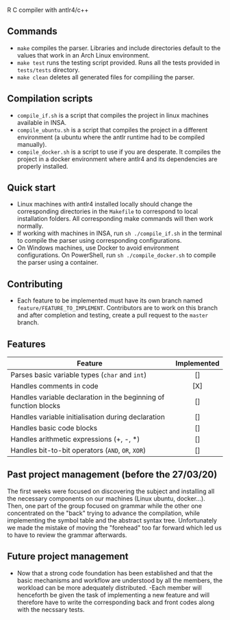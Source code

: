 R C compiler with antlr4/c++

## Commands
- `make` compiles the parser. Libraries and include directories default to the values that work in an Arch Linux environment.
- `make test` runs the testing script provided. Runs all the tests provided in `tests/tests` directory.
- `make clean` deletes all generated files for compiliing the parser.

## Compilation scripts
- `compile_if.sh` is a script that compiles the project in linux machines available in INSA.
- `compile_ubuntu.sh` is a script that compiles the project in a different environment (a ubuntu where the antlr runtime had to be compiled manually).
- `compile_docker.sh` is a script to use if you are desperate. It compiles the project in a docker environment where antlr4 and its dependencies are properly installed.

## Quick start
- Linux machines with antlr4 installed locally should change the corresponding directories in the `Makefile` to correspond to local installation folders. All corresponding make commands will then work normally.
- If working with machines in INSA, run `sh ./compile_if.sh` in the terminal to compile the parser using corresponding configurations.
- On Windows machines, use Docker to avoid environment configurations. On PowerShell, run `sh ./compile_docker.sh` to compile the parser using a container.

## Contributing
- Each feature to be implemented must have its own branch named `feature/FEATURE_TO_IMPLEMENT`. Contributors are to work on this branch and after completion and testing, create a pull request to the `master` branch.

## Features
Feature | Implemented
--- | :---:
Parses basic variable types (`char` and `int`) |  []
Handles comments in code | [X]
Handles variable declaration in the beginning of function blocks | []
Handles variable initialisation during declaration | []
Handles basic code blocks | []
Handles arithmetic expressions (+, -, *) | []
Handles bit-to-bit operators (`AND`, `OR`, `XOR`) | []

## Past project management (before the 27/03/20)

The first weeks were focused on discovering the subject and installing all the necessary components on our machines (Linux ubuntu, docker...).
Then, one part of the group focused on grammar while the other one concentrated on the "back" trying to advance the compilation, while implementing the symbol table and the abstract syntax tree.
Unfortunately we made the mistake of moving the "forehead" too far forward which led us to have to review the grammar afterwards.

## Future project management

- Now that a strong code foundation has been established and that the basic mechanisms and workflow are understood by all the members, the workload can be more adequately distributed.
-Each member will henceforth be given the task of implementing a new feature and will therefore have to write the corresponding back and front codes along with the necssary tests.
